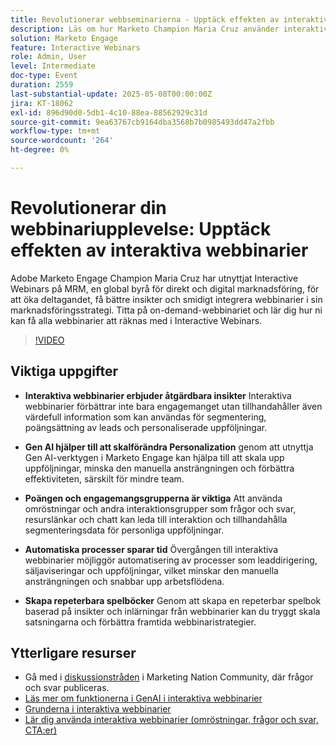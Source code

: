 ```yaml
---
title: Revolutionerar webbseminarierna - Upptäck effekten av interaktiva webbinarier
description: Läs om hur Marketo Champion Maria Cruz använder interaktiva webbinarier för att öka engagemanget, få insikter och förbättra marknadsföringen på MRM. Titta på on demand nu!
solution: Marketo Engage
feature: Interactive Webinars
role: Admin, User
level: Intermediate
doc-type: Event
duration: 2559
last-substantial-update: 2025-05-08T00:00:00Z
jira: KT-18062
exl-id: 896d90d0-5db1-4c10-88ea-88562929c31d
source-git-commit: 9ea63767cb9164dba3568b7b0985493dd47a2fbb
workflow-type: tm+mt
source-wordcount: '264'
ht-degree: 0%

---
```


# Revolutionerar din webbinariupplevelse: Upptäck effekten av interaktiva webbinarier

Adobe Marketo Engage Champion Maria Cruz har utnyttjat Interactive Webinars på MRM, en global byrå för direkt och digital marknadsföring, för att öka deltagandet, få bättre insikter och smidigt integrera webbinarier i sin marknadsföringsstrategi. Titta på on-demand-webbinariet och lär dig hur ni kan få alla webbinarier att räknas med i Interactive Webinars.

>[!VIDEO](https://video.tv.adobe.com/v/3458099/?learn=on&enablevpops)

## Viktiga uppgifter

* **Interaktiva webbinarier erbjuder åtgärdbara insikter** Interaktiva webbinarier förbättrar inte bara engagemanget utan tillhandahåller även värdefull information som kan användas för segmentering, poängsättning av leads och personaliserade uppföljningar.

* **Gen AI hjälper till att skalförändra Personalization** genom att utnyttja Gen AI-verktygen i Marketo Engage kan hjälpa till att skala upp uppföljningar, minska den manuella ansträngningen och förbättra effektiviteten, särskilt för mindre team.

* **Poängen och engagemangsgrupperna är viktiga** Att använda omröstningar och andra interaktionsgrupper som frågor och svar, resurslänkar och chatt kan leda till interaktion och tillhandahålla segmenteringsdata för personliga uppföljningar.

* **Automatiska processer sparar tid** Övergången till interaktiva webbinarier möjliggör automatisering av processer som leaddirigering, säljaviseringar och uppföljningar, vilket minskar den manuella ansträngningen och snabbar upp arbetsflödena.

* **Skapa repeterbara spelböcker** Genom att skapa en repeterbar spelbok baserad på insikter och inlärningar från webbinarier kan du tryggt skala satsningarna och förbättra framtida webbinaristrategier.

## Ytterligare resurser

* Gå med i [diskussionstråden](https://nation.marketo.com/t5/product-blogs/on-demand-learn-from-your-peers-revolutionizing-your-webinar/ba-p/356260) i Marketing Nation Community, där frågor och svar publiceras.
* [Läs mer om funktionerna i GenAI i interaktiva webbinarier](https://nation.marketo.com/t5/latest-product-innovations/discover-how-genai-can-elevate-your-upcoming-webinars/ba-p/355055)
* [Grunderna i interaktiva webbinarier](https://experienceleague.adobe.com/en/docs/marketo/using/product-docs/demand-generation/events/interactive-webinars/interactive-webinars-overview)
* [Lär dig använda interaktiva webbinarier (omröstningar, frågor och svar, CTA:er)](https://experienceleague.adobe.com/en/docs/marketo/using/product-docs/demand-generation/events/interactive-webinars/best-practices-for-interactive-webinars)